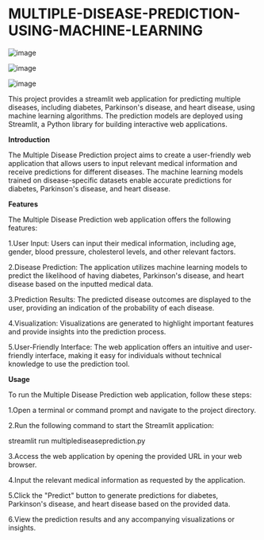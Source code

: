 # MULTIPLE-DISEASE-PREDICTION-USING-MACHINE-LEARNING

![image](https://github.com/SasiCherukuri123/MULTIPLE-DISEASE-PREDICTION-USING-MACHINE-LEARNING/assets/143015917/9c225c3c-ae9d-4220-aa59-7e8829907cfd)

![image](https://github.com/SasiCherukuri123/MULTIPLE-DISEASE-PREDICTION-USING-MACHINE-LEARNING/assets/143015917/c15b1f2a-22f3-45eb-a28c-05a26e90ed05)

![image](https://github.com/SasiCherukuri123/MULTIPLE-DISEASE-PREDICTION-USING-MACHINE-LEARNING/assets/143015917/3855b37b-775a-44e4-8f19-5c90f81a311b)

This project provides a streamlit web application for predicting multiple diseases, including diabetes, Parkinson's disease, and heart disease, using machine learning algorithms. The prediction models are deployed using Streamlit, a Python library for building interactive web applications.


**Introduction**

The Multiple Disease Prediction project aims to create a user-friendly web application that allows users to input relevant medical information and receive predictions for different diseases. The machine learning models trained on disease-specific datasets enable accurate predictions for diabetes, Parkinson's disease, and heart disease.

**Features**

The Multiple Disease Prediction web application offers the following features:

1.User Input: Users can input their medical information, including age, gender, blood pressure, cholesterol levels, and other relevant factors.

2.Disease Prediction: The application utilizes machine learning models to predict the likelihood of having diabetes, Parkinson's disease, and heart disease based on the inputted medical data.

3.Prediction Results: The predicted disease outcomes are displayed to the user, providing an indication of the probability of each disease.

4.Visualization: Visualizations are generated to highlight important features and provide insights into the prediction process.

5.User-Friendly Interface: The web application offers an intuitive and user-friendly interface, making it easy for individuals without technical knowledge to use the prediction tool.

**Usage**

To run the Multiple Disease Prediction web application, follow these steps:

1.Open a terminal or command prompt and navigate to the project directory.

2.Run the following command to start the Streamlit application:

streamlit run multiplediseaseprediction.py

3.Access the web application by opening the provided URL in your web browser.

4.Input the relevant medical information as requested by the application.

5.Click the "Predict" button to generate predictions for diabetes, Parkinson's disease, and heart disease based on the provided data.

6.View the prediction results and any accompanying visualizations or insights.
